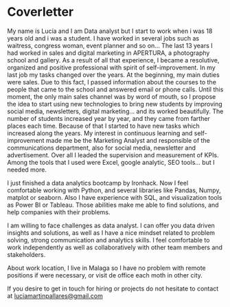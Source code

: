 # Coverletter

My name is Lucía and I am Data analyst but I start to work when i was 18 years old and i was a student. I have worked in several jobs such as waitress, congress woman, event planner and so on... The last 13 years I had worked in sales and digital marketing in APERTURA, a photography school and gallery. As a result of all that experience, I became a resolutive, organized and positive professional with spirit of self-improvement. 
In my last job my tasks changed over the years. At the beginning, my main duties were sales. Due to this fact, I passed information about the courses to the people that came to the school and answered email or phone calls. Until this moment, the only main sales channel was by word of mouth, so I propose the idea to start using new technologies to bring new students by improving social media, newsletters, digital marketing… and its worked beautifully. The number of students increased year by year, and they came from farther places each time.  Because of that I started to have new tasks which increased along the years. My interest in continuous learning and self-improvement made me be the Marketing Analyst and responsible of the communications department, also for social media, newsletter and advertisement. Over all I leaded the supervision and measurement of KPIs. Among the tools that I used were Excel, google analytic, SEO tools... but I needed more. 

I just finished a data analytics bootcamp by Ironhack. Now I feel comfortable working with Python, and several libraries like Pandas, Numpy, matplot or seaborn. Also I have experience with SQL, and visualization tools as Power BI or Tableau. Those abilities make me able to find solutions, and help companies with their problems.

I am willing to face challenges as data analyst. I can offer you data driven insights and solutions, as well as I have a nice mindset related to problem solving, strong communication and analytics skills. I feel comfortable to work independently as well as collaboratively with other team members and stakeholders.

About work location, I live in Malaga so I have no problem with remote positions if were necessary, or visit de office each moth in other city.

If you desire to get in touch for hiring or projects do not hesitate to contact at luciamartinpallares@gmail.com



